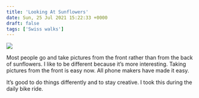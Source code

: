 ```yaml
---
title: 'Looking At Sunflowers'
date: Sun, 25 Jul 2021 15:22:33 +0000
draft: false
tags: ['Swiss walks']
---
```


![](https://www.main-vision.com/richard/blog/wp-content/uploads/2021/07/img_6276-1024x768.jpg)

Most people go and take pictures from the front rather than from the back of sunflowers. I like to be different because it’s more interesting. Taking pictures from the front is easy now. All phone makers have made it easy.

It’s good to do things differently and to stay creative. I took this during the daily bike ride.